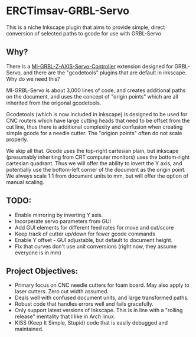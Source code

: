 # ERCTimsav-GRBL-Servo
This is a niche Inkscape plugin that aims to provide simple, direct conversion of selected paths to gcode for use with GRBL-Servo

## Why?
There is a [MI-GRBL-Z-AXIS-Servo-Controller](https://github.com/ikae/MI-GRBL-Z-AXIS-Servo-Controller) extension designed for GRBL-Servo, and there are the "gcodetools" plugins that are default in inkscape. Why do we need this?

MI-GRBL-Servo is about 3,000 lines of code, and creates additional paths on the document, and uses the concept of "origin points" which are all inherited from the origonal gcodetools.

Gcodetools (which is now included in inkscape) is designed to be used for CNC routers which have large cutting heads that need to be offset from the cut line, thus there is additional complexity and confusion when creating simple gcode for a needle cutter. The "origion points" often do not scale properly.

We skip all that. Gcode uses the top-right cartesian plain, but inkscape (presumably inheriting from CRT computer monitors) uses the bottom-right cartesian quadrant. Thus we will offer the ability to invert the Y axis, and potentially use the bottom-left corner of the document as the origin point. We always scale 1:1 from document units to mm, but will offer the option of manual scaling.

## TODO:
 - Enable mirroring by inverting Y axis.
 - Incorperate servo parameters from GUI
 - Add GUI elements for different feed rates for move and cut/score
 - Keep track of cutter up/down for fewer gcode commands
 - Enable Y offset - GUI adjustable, but default to document height.
 - Fix that curves don't use unit conversions (right now, they assume everyone is in mm)

## Project Objectives:
 - Primary focus on CNC needle cutters for foam board. May also apply to laser cutters. Zero cut width assumed.
 - Deals well with confused document units, and large transformed paths.
 - Robust code that handles errors well and fails gracefully.
 - Only support latest versions of Inkscape. This is in line with a "rolling release" mentality that I like in Arch linux.
 - KISS (Keep It Simple, Stupid) code that is easily debugged and maintained.
